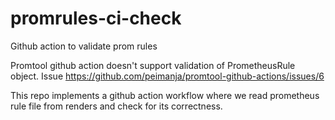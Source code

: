 # promrules-ci-check
Github action to validate prom rules

Promtool github action doesn't support validation of PrometheusRule object. Issue https://github.com/peimanja/promtool-github-actions/issues/6

This repo implements a github action workflow where we read prometheus rule file from renders and check for its correctness.
